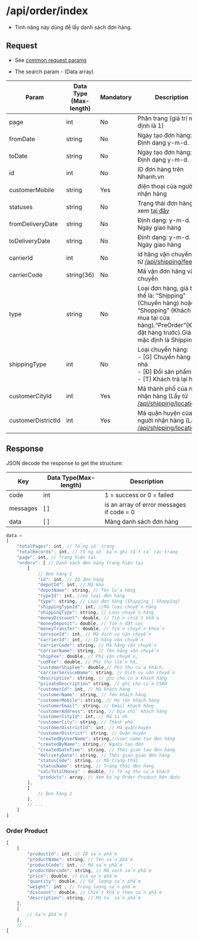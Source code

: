 # /api/order/index

* Tính năng này dùng để lấy danh sách đơn hàng.

## Request

* See [common request params](/api.md#request)

* The search param - \(Data array\)

| Param | Data Type (Max-length) | Mandatory | Description |
| --- | --- | --- | --- |
| page | int | No | Phân trang \(giá trị mặc định là 1\) |
| fromDate | string | No | Ngày tạo đơn hàng: Định dạng y-m-d. |
| toDate | string | No | Ngày tạo đơn hàng: Định dạng y-m-d. |
| id | int | No | ID đơn hàng trên Nhanh.vn |
| customerMobile |string |Yes	| điện thoại của người nhận hàng |
|statuses |string | No | Trạng thái đơn hàng xem [tại đây](https://developers.nhanh.vn/glossary.html#order-status) |
| fromDeliveryDate | string | No | Định dạng: y-m-d. Ngày giao hàng |
| toDeliveryDate | string | No | Định dạng: y-m-d. Ngày giao hàng |
| carrierId |int |	No | id hãng vận chuyển (Lấy từ [/api/shipping/fee](https://developers.nhanh.vn/shipping/fee.html)) |
| carrierCode | string(36) | No | Mã vận đơn hãng vận chuyển |
| type	|string	 |No |Loại đơn hàng, giá trị có thể là: “Shipping” (Chuyển hàng) hoặc “Shopping” (Khách tới mua tại cửa hàng).“PreOrder”(Khách đặt hàng trước).Giá trị mặc định là Shipping.|
| shippingType | int | No | Loại chuyển hàng:<br>- [G] Chuyển hàng tận nhà <br> - [Đ] Đổi sản phẩm <br> - [T] Khách trả lại hàng |
|customerCityId |int	|Yes	| Mã thành phố của người nhận hàng (Lấy từ [/api/shipping/location](https://developers.nhanh.vn/shipping/location.html))|
|customerDistrictId | int	|Yes	|Mã quận huyện của người nhận hàng (Lấy từ [/api/shipping/location](https://developers.nhanh.vn/shipping/location.html))|


## Response

JSON decode the response to get the structure:

| Key | Data Type\(Max-length\) | Description |
| --- | --- | --- |
| code | int | 1 = success or 0 = failed |
| messages | \[ \] | is an array of error messages if code = 0 |
| data | \[ \] | Mảng danh sách đơn hàng |

```js
data = 
[
    "totalPages": int, // Tổng số trang
    "totalRecords": int, // Tổng số bản ghi tất cả các trang
    "page": int, // Trang hiện tại
    "orders": [ // Danh sách đơn hàng trang hiện tại
        [
            // Đơn hàng 1
            "id": int, // ID đơn hàng
            "depotId": int, // Mã kho
            "depotName": string, // Tên Cửa hàng
            "typeId": int, //mã loại đơn hàng
            "type": string, // Loại đơn hàng (Shipping | Shopping)
            "shippingTypeId": int, //Mã loại chuyển hàng
            "shippingType": string, // Loại chuyển hàng
            "moneyDiscount": double, // Tiền chiết khấu           
            "moneyDeposit": double, // Tiền đặt cọc
            "moneyTransfer": double, // Tiền chuyển khoản
            "serviceId": int, // Mã dịch vụ vận chuyển
            "carrierId": int, // ID hãng vận chuyển
            "carrierCode": string, // Mã hãng vận chuyển
            "carrierName": string, // Tên hãng vận chuyển
            "shipFee": double, // Phí vận chuyển,
            "codFee": double, // Phí thu tiền hộ,
            "customerShipFee": double,// Phí thu của khách,
            "carrierServiceName": string, // Dịch vụ vân chuyển
            "description": string, // ghi chú của khách hàng
            "privateDescription" string, // ghi chú của CSKH
            "customerId": int, // Mã khách hàng
            "customerName": string, // Tên khách hàng
            "customerMobile": string, // Họ tên khách hàng
            "customerEmail": string, // Email khách hàng
            "customerAddress": string, // Địa chỉ khách hàng
            "customerCityId": int, // Mã tỉnh
            "customerCity": string, // Thành phố
            "customerDistrictId": int, // Mã quận/huyện
            "customerDistrict": string, // Quận huyện
            "createdByUserName": string,//user name tạo đơn hàng
            "createdByName": string,// Người tạo đơn
            "createdDateTime": string, // Thời gian tạo đơn hàng
            "deliveryDate": string, // Thời gian giao đơn hàng
            "statusCode": string, // Mã trạng thái
            "statusName": string, // Trạng thái đơn hàng
            "calcTotalMoney" : double, // Tổng thu của khách
            "products": array, // Xem bảng Order Product bên dưới
        ],
        [
            // Đơn hàng 2
        ],
        // ...
    ]
]
```

### Order Product
```js
[
    [
        "productId": int, // ID sản phẩm
        "productName": string, // Tên sản phẩm
        "productCode": int, // Mã sản phẩm
        "productBarcode": string, // Mã vạch sản phẩm
        "price": double, // Giá sản phẩm
        "quantity": double, // Số lượng sản phẩm
        "weight": int , // Trọng lượng sản phẩm
        "discount": double, // Chiết khấu theo sản phẩm
        "description": string, // Mô tả sản phẩm
    ],
    [
        // Sản phẩm 2
    ],
    // ...
[
```





